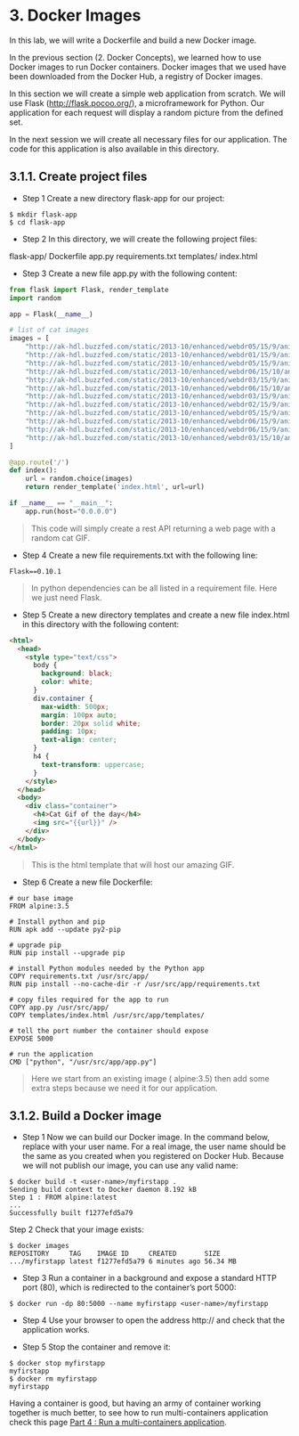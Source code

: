 # 3. Docker Images
In this lab, we will write a Dockerfile and build a new Docker image.

In the previous section (2. Docker Concepts), we learned how to use Docker images to run Docker containers. Docker images that we used have been downloaded from the Docker Hub, a registry of Docker images. 

In this section we will create a simple web application from scratch. We will use Flask (http://flask.pocoo.org/), a microframework for Python. Our application for each request will display a random picture from the defined set.

In the next session we will create all necessary files for our application. The code for this application is also available in this directory.

## 3.1.1. Create project files

* Step 1 Create a new directory flask-app for our project:

```{r, engine='bash', count_lines}
$ mkdir flask-app
$ cd flask-app
```

* Step 2 In this directory, we will create the following project files:

flask-app/
    Dockerfile
    app.py
    requirements.txt
    templates/
        index.html

* Step 3 Create a new file app.py with the following content:

``` python
from flask import Flask, render_template
import random

app = Flask(__name__)

# list of cat images
images = [
    "http://ak-hdl.buzzfed.com/static/2013-10/enhanced/webdr05/15/9/anigif_enhanced-buzz-26388-1381844103-11.gif",
    "http://ak-hdl.buzzfed.com/static/2013-10/enhanced/webdr01/15/9/anigif_enhanced-buzz-31540-1381844535-8.gif",
    "http://ak-hdl.buzzfed.com/static/2013-10/enhanced/webdr05/15/9/anigif_enhanced-buzz-26390-1381844163-18.gif",
    "http://ak-hdl.buzzfed.com/static/2013-10/enhanced/webdr06/15/10/anigif_enhanced-buzz-1376-1381846217-0.gif",
    "http://ak-hdl.buzzfed.com/static/2013-10/enhanced/webdr03/15/9/anigif_enhanced-buzz-3391-1381844336-26.gif",
    "http://ak-hdl.buzzfed.com/static/2013-10/enhanced/webdr06/15/10/anigif_enhanced-buzz-29111-1381845968-0.gif",
    "http://ak-hdl.buzzfed.com/static/2013-10/enhanced/webdr03/15/9/anigif_enhanced-buzz-3409-1381844582-13.gif",
    "http://ak-hdl.buzzfed.com/static/2013-10/enhanced/webdr02/15/9/anigif_enhanced-buzz-19667-1381844937-10.gif",
    "http://ak-hdl.buzzfed.com/static/2013-10/enhanced/webdr05/15/9/anigif_enhanced-buzz-26358-1381845043-13.gif",
    "http://ak-hdl.buzzfed.com/static/2013-10/enhanced/webdr06/15/9/anigif_enhanced-buzz-18774-1381844645-6.gif",
    "http://ak-hdl.buzzfed.com/static/2013-10/enhanced/webdr06/15/9/anigif_enhanced-buzz-25158-1381844793-0.gif",
    "http://ak-hdl.buzzfed.com/static/2013-10/enhanced/webdr03/15/10/anigif_enhanced-buzz-11980-1381846269-1.gif"
]

@app.route('/')
def index():
    url = random.choice(images)
    return render_template('index.html', url=url)

if __name__ == "__main__":
    app.run(host="0.0.0.0")
```

> This code will simply create a rest API returning a web page with a random cat GIF.
    
* Step 4 Create a new file requirements.txt with the following line:

```{r, engine='bash', count_lines}
Flask==0.10.1
```
> In python dependencies can be all listed in a requirement file. Here we just need Flask.

* Step 5 Create a new directory templates and create a new file index.html in this directory with the following content:

``` html
<html>
  <head>
    <style type="text/css">
      body {
        background: black;
        color: white;
      }
      div.container {
        max-width: 500px;
        margin: 100px auto;
        border: 20px solid white;
        padding: 10px;
        text-align: center;
      }
      h4 {
        text-transform: uppercase;
      }
    </style>
  </head>
  <body>
    <div class="container">
      <h4>Cat Gif of the day</h4>
      <img src="{{url}}" />
    </div>
  </body>
</html>
```
> This is the html template that will host our amazing GIF.

* Step 6 Create a new file Dockerfile:

```{r, engine='bash', count_lines}
# our base image
FROM alpine:3.5

# Install python and pip
RUN apk add --update py2-pip

# upgrade pip
RUN pip install --upgrade pip

# install Python modules needed by the Python app
COPY requirements.txt /usr/src/app/
RUN pip install --no-cache-dir -r /usr/src/app/requirements.txt

# copy files required for the app to run
COPY app.py /usr/src/app/
COPY templates/index.html /usr/src/app/templates/

# tell the port number the container should expose
EXPOSE 5000

# run the application
CMD ["python", "/usr/src/app/app.py"]
```
> Here we start from an existing image ( alpine:3.5) then add some extra steps because we need it for our application.

## 3.1.2. Build a Docker image
* Step 1 Now we can build our Docker image. In the command below, replace <user-name> with your user name. For a real image, the user name should be the same as you created when you registered on Docker Hub. Because we will not publish our image, you can use any valid name:

```{r, engine='bash', count_lines}
$ docker build -t <user-name>/myfirstapp .
Sending build context to Docker daemon 8.192 kB
Step 1 : FROM alpine:latest
...
Successfully built f1277efd5a79
```

Step 2 Check that your image exists:

```{r, engine='bash', count_lines}
$ docker images
REPOSITORY     TAG    IMAGE ID     CREATED       SIZE
.../myfirstapp latest f1277efd5a79 6 minutes ago 56.34 MB
```

* Step 3 Run a container in a background and expose a standard HTTP port (80), which is redirected to the container’s port 5000:

```{r, engine='bash', count_lines}
$ docker run -dp 80:5000 --name myfirstapp <user-name>/myfirstapp
```

* Step 4 Use your browser to open the address http://<lab IP> and check that the application works.

* Step 5 Stop the container and remove it:

```{r, engine='bash', count_lines}
$ docker stop myfirstapp
myfirstapp
$ docker rm myfirstapp
myfirstapp
```

Having a container is good, but having an army of container working together is much better, to see how to run multi-containers application check this page [Part 4 : Run a multi-containers application](../4-multi-container-application/).

